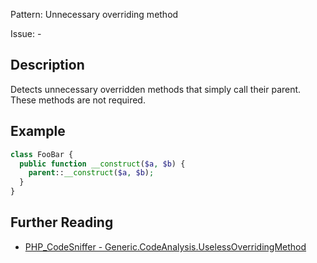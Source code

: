 Pattern: Unnecessary overriding method

Issue: -

## Description

Detects unnecessary overridden methods that simply call their parent. These methods are not required.

## Example

``` php
class FooBar {
  public function __construct($a, $b) {
    parent::__construct($a, $b);
  }
}
```

## Further Reading

* [PHP_CodeSniffer - Generic.CodeAnalysis.UselessOverridingMethod](https://github.com/squizlabs/PHP_CodeSniffer/blob/master/src/Standards/Generic/Sniffs/CodeAnalysis/UselessOverridingMethodSniff.php)